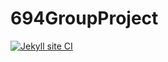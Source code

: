 # 694GroupProject
[![Jekyll site CI](https://github.com/openpayment-usf/694GroupProject/actions/workflows/jekyll.yml/badge.svg)](https://github.com/openpayment-usf/694GroupProject/actions/workflows/jekyll.yml)
